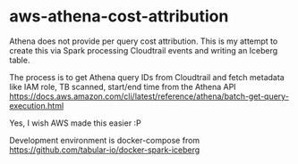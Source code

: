 # aws-athena-cost-attribution
Athena does not provide per query cost attribution. This is my attempt to create this via Spark processing Cloudtrail events and writing an Iceberg table.

The process is to get Athena query IDs from Cloudtrail and fetch metadata like IAM role, TB scanned, start/end time from the Athena API https://docs.aws.amazon.com/cli/latest/reference/athena/batch-get-query-execution.html

Yes, I wish AWS made this easier :P

Development environment is docker-compose from https://github.com/tabular-io/docker-spark-iceberg
